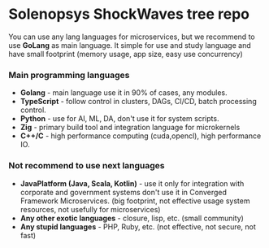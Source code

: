# Solenopsys ShockWaves tree repo

You can use any lang languages for microservices, but we recommend to use **GoLang** as main language.
It simple for use and study language and have small footprint (memory usage, app size, easy use concurrency)

### Main programming languages

- **Golang** - main language use it in 90% of cases, any modules.
- **TypeScript** - follow control in clusters, DAGs, CI/CD, batch processing control.
- **Python** - use for AI, ML, DA, don't use it for system scripts.
- **Zig** - primary build tool and integration language for microkernels
- **C++/C** -  high performance computing (cuda,opencl),  high performance IO.

### Not recommend to use next languages
- **JavaPlatform (Java, Scala, Kotlin)**  - use it only for integration with corporate and government systems don't use it
  in Converged Framework Microservices. (big footprint, not effective usage system resources, not usefully for microservices)
- **Any other exotic languages** - closure, lisp, etc. (small community)
- **Any stupid languages** - PHP, Ruby, etc. (not effective, not secure, not fast)
